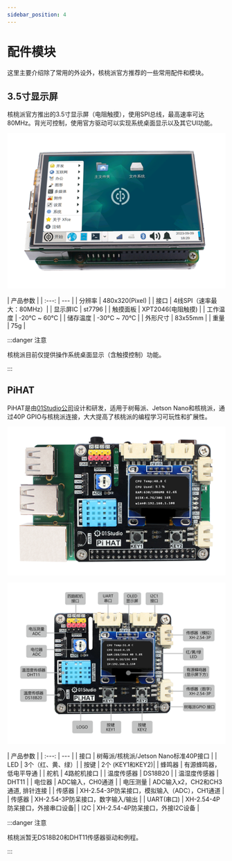 ```yaml
---
sidebar_position: 4
---
```


# 配件模块

这里主要介绍除了常用的外设外，核桃派官方推荐的一些常用配件和模块。

## 3.5寸显示屏

核桃派官方推出的3.5寸显示屏（电阻触摸），使用SPI总线，最高速率可达80MHz。背光可控制，使用官方驱动可以实现系统桌面显示以及其它UI功能。

![3.5_lcd.png](./img/modules/3.5_lcd.png)

|  产品参数 |
|  :---:  | ---  |
| 分辨率  | 480x320(Pixel) |
| 接口  | 4线SPI（速率最大：80MHz）|
| 显示屏IC  | st7796 |
| 触摸面板  | XPT2046(电阻触摸) |
| 工作温度  | -20℃ ~ 60℃ |
| 储存温度  | -30℃ ~ 70℃  |
| 外形尺寸  | 83x55mm  |
| 重量  | 75g  |

:::danger 注意

核桃派目前仅提供操作系统桌面显示（含触摸控制）功能。

:::

## PiHAT

PiHAT是由[01Studio公司](https://www.01studio.cc/)设计和研发，适用于树莓派、Jetson Nano和核桃派，通过40P GPIO与核桃派连接，大大提高了核桃派的编程学习可玩性和扩展性。

![pihat1](./img/modules/pihat1.png)

![pihat2](./img/modules/pihat2.png)

|  产品参数 |
|  :---:  | ---  |
| 接口  | 树莓派/核桃派/Jetson Nano标准40P接口 |
| LED  | 3个（红、黄、绿）|
| 按键  | 2个  (KEY1和KEY2)|
| 蜂鸣器  | 有源蜂鸣器，低电平导通 |
| 舵机  | 4路舵机接口 |
| 温度传感器  | DS18B20 |
| 温湿度传感器  | DHT11 |
| 电位器  | ADC输入，CH0通道 |
| 电压测量  | ADC输入x2，CH2和CH3通道, 排针连接 |
| 传感器  | XH-2.54-3P防呆接口，模拟输入（ADC），CH1通道 |
| 传感器  | XH-2.54-3P防呆接口，数字输入/输出 |
| UART(串口)  | XH-2.54-4P防呆接口，外接串口设备|
| I2C  | XH-2.54-4P防呆接口，外接I2C设备 |

:::danger 注意

核桃派暂无DS18B20和DHT11传感器驱动和例程。

:::